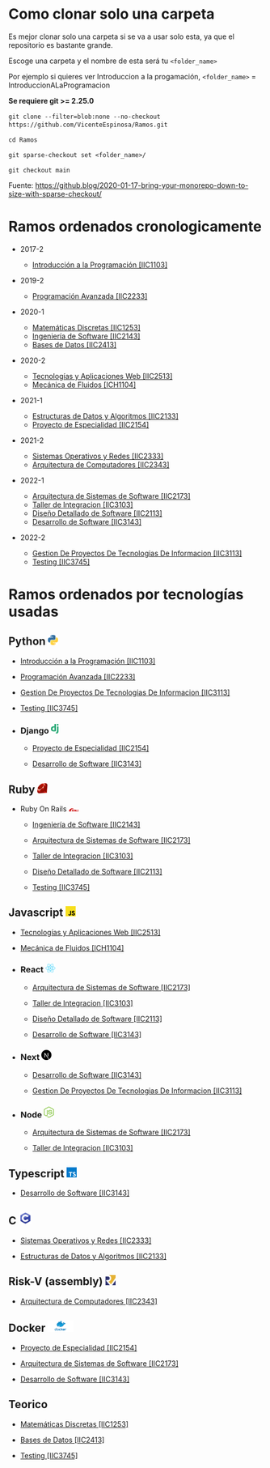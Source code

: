 # Como clonar solo una carpeta

Es mejor clonar solo una carpeta si se va a usar solo esta, ya que el repositorio es bastante grande.

Escoge una carpeta y el nombre de esta será tu `<folder_name>`

Por ejemplo si quieres ver Introduccion a la progamación, 
`<folder_name>` = IntroduccionALaProgramacion

**Se requiere git >= 2.25.0**

```console
git clone --filter=blob:none --no-checkout https://github.com/VicenteEspinosa/Ramos.git
```

```console
cd Ramos
```

```console
git sparse-checkout set <folder_name>/ 
```

```console
git checkout main
```

Fuente: https://github.blog/2020-01-17-bring-your-monorepo-down-to-size-with-sparse-checkout/ 


# Ramos ordenados cronologicamente

- 2017-2
  * [Introducción a la Programación \[IIC1103\]]

- 2019-2
  * [Programación Avanzada \[IIC2233\]]

- 2020-1
  * [Matemáticas Discretas \[IIC1253\]]
  * [Ingeniería de Software \[IIC2143\]]
  * [Bases de Datos \[IIC2413\]]

- 2020-2
  * [Tecnologías y Aplicaciones Web \[IIC2513\]]
  * [Mecánica de Fluidos \[ICH1104\]]

- 2021-1
  * [Estructuras de Datos y Algoritmos \[IIC2133\]]
  * [Proyecto de Especialidad \[IIC2154\]]

- 2021-2
  * [Sistemas Operativos y Redes \[IIC2333\]]
  * [Arquitectura de Computadores \[IIC2343\]]
  
- 2022-1
  * [Arquitectura de Sistemas de Software \[IIC2173\]]
  * [Taller de Integracion \[IIC3103\]]
  * [Diseño Detallado de Software \[IIC2113\]]
  * [Desarrollo de Software \[IIC3143\]]

- 2022-2
  * [Gestion De Proyectos De Tecnologias De Informacion \[IIC3113\]]
  * [Testing \[IIC3745\]]


# Ramos ordenados por tecnologías usadas

## **Python**  <img src="icons/python.png" alt="python" width="20"/>

  * [Introducción a la Programación \[IIC1103\]]

  * [Programación Avanzada \[IIC2233\]]

  * [Gestion De Proyectos De Tecnologias De Informacion \[IIC3113\]]

  * [Testing \[IIC3745\]]

  * ### Django <img src="icons/django.png" alt="django" width="15"/> 

    - [Proyecto de Especialidad \[IIC2154\]]

    - [Desarrollo de Software \[IIC3143\]]


## **Ruby** <img src="icons/ruby.png" alt="ruby" width="20"/>

  * Ruby On Rails <img src="icons/rails.png" alt="ruby" width="20"/>

    - [Ingeniería de Software \[IIC2143\]]

    - [Arquitectura de Sistemas de Software \[IIC2173\]]

    - [Taller de Integracion \[IIC3103\]]

    - [Diseño Detallado de Software \[IIC2113\]]

    - [Testing \[IIC3745\]]

## **Javascript** <img src="icons/javascript.png" alt="javascript" width="20"/>

  * [Tecnologías y Aplicaciones Web \[IIC2513\]]

  * [Mecánica de Fluidos \[ICH1104\]]

  * ### React <img src="icons/react.png" alt="react" width="20"/> 

    - [Arquitectura de Sistemas de Software \[IIC2173\]]

    - [Taller de Integracion \[IIC3103\]]

    - [Diseño Detallado de Software \[IIC2113\]]

    - [Desarrollo de Software \[IIC3143\]]

  * ### Next <img src="icons/next.png" alt="next" width="20"/>

    - [Desarrollo de Software \[IIC3143\]]

    - [Gestion De Proyectos De Tecnologias De Informacion \[IIC3113\]]

  * ### Node <img src="icons/node.svg" alt="node" width="20"/>

    - [Arquitectura de Sistemas de Software \[IIC2173\]]

    - [Taller de Integracion \[IIC3103\]]

## **Typescript** <img src="icons/typescript.png" alt="typescript" width="20"/>

  - [Desarrollo de Software \[IIC3143\]]


## **C** <img src="icons/c.png" alt="c" width="25"/>

  * [Sistemas Operativos y Redes \[IIC2333\]]

  * [Estructuras de Datos y Algoritmos \[IIC2133\]]


## **Risk-V (assembly)** <img src="icons/risk-v.png" alt="risk" width="20"/>

  * [Arquitectura de Computadores \[IIC2343\]]


## **Docker** <img src="icons/docker.png" alt="docker" width="50"/>

  * [Proyecto de Especialidad \[IIC2154\]]

  * [Arquitectura de Sistemas de Software \[IIC2173\]]

  * [Desarrollo de Software \[IIC3143\]]


## **Teorico**

  * [Matemáticas Discretas \[IIC1253\]]

  * [Bases de Datos \[IIC2413\]]

  * [Testing \[IIC3745\]]


<!-- Links -->

[Arquitectura de Computadores \[IIC2343\]]: ./ArquitecturaDeComputadores

[Arquitectura de Sistemas de Software \[IIC2173\]]: ./ArquitecturaDeSistemasDeSoftware

[Bases de Datos \[IIC2413\]]: ./BasesDeDatos

[Desarrollo de Software \[IIC3143\]]: ./DesarrolloDeSoftware

[Diseño Detallado de Software \[IIC2113\]]: ./DisenoDetalladoDeSoftware

[Estructuras de Datos y Algoritmos \[IIC2133\]]: ./EstructurasDeDatosYAlgoritmos

[Gestion De Proyectos De Tecnologias De Informacion \[IIC3113\]]: ./GestionDeProyectosDeTecnologiasDeInformacion

[Ingeniería de Software \[IIC2143\]]: ./IngenieriaDeSotfware

[Introducción a la Programación \[IIC1103\]]: ./IntroduccionALaProgramacion

[Matemáticas Discretas \[IIC1253\]]: ./MatematicasDiscretas

[Mecánica de Fluidos \[ICH1104\]]: ./MecanicaDeFluidos

[Programación Avanzada \[IIC2233\]]: ./ProgramacionAvanzada

[Proyecto de Especialidad \[IIC2154\]]: ./ProyectoDeEspecialidad

[Sistemas Operativos y Redes \[IIC2333\]]: ./SistemasOperativosYRedes

[Taller de Integracion \[IIC3103\]]: ./TallerDeIntegracion

[Tecnologías y Aplicaciones Web \[IIC2513\]]: ./TecnologiasYAplicacionesWeb

[Testing \[IIC3745\]]: ./Testing
